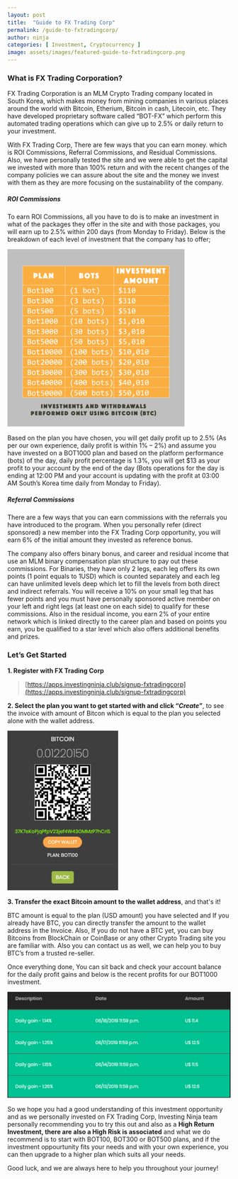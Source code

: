 ```yaml
---
layout: post
title:  "Guide to FX Trading Corp"
permalink: /guide-to-fxtradingcorp/
author: ninja
categories: [ Investment, Cryptocurrency ]
image: assets/images/featured-guide-to-fxtradingcorp.png
---
```

### What is FX Trading Corporation?
FX Trading Corporation is an MLM Crypto Trading company located in South Korea, which makes money from mining companies in various places around the world with Bitcoin, Etherium, Bitcoin in cash, Litecoin, etc. They have developed proprietary software called “BOT-FX” which perform this automated trading operations which can give up to 2.5% or daily return to your investment.

With FX Trading Corp, There are few ways that you can earn money. which is ROI Commissions, Referral Commissions, and Residual Commissions. Also, we have personally tested the site and we were able to get the capital we invested with more than 100% return and with the recent changes of the company policies we can assure about the site and the money we invest with them as they are more focusing on the sustainability of the company.

##### ROI Commissions
To earn ROI Commissions, all you have to do is to make an investment in what of the packages they offer in the site and with those packages, you will earn up to 2.5% within 200 days (from Monday to Friday). Below is the breakdown of each level of investment that the company has to offer;

<img src="/assets/images/post-guide-to-fxtradingcorp/fxtradingcorp-investing-plans.png" alt="Investment Plans" title="Investment Plans" width="400"  />

Based on the plan you have chosen, you will get daily profit up to 2.5% (As per our own experience, daily profit is within 1% – 2%) and assume you have invested on a BOT1000 plan and based on the platform performance (bots) of the day, daily profit percentage is 1.3%, you will get $13 as your profit to your account by the end of the day (Bots operations for the day is ending at 12:00 PM and your account is updating with the profit at 03:00 AM South’s Korea time daily from Monday to Friday).

##### Referral Commissions
There are a few ways that you can earn commissions with the referrals you have introduced to the program. When you personally refer (direct sponsored) a new member into the FX Trading Corp opportunity, you will earn 6% of the initial amount they invested as reference bonus.

The company also offers binary bonus, and career and residual income that use an MLM binary compensation plan structure to pay out these commissions. For Binaries, they have only 2 legs, each leg offers its own points (1 point equals to 1USD) which is counted separately and each leg can have unlimited levels deep which let to fill the levels from both direct and indirect referrals. You will receive a 10% on your small leg that has fewer points and you must have personally sponsored active member on your left and right legs (at least one on each side) to qualify for these commissions.
Also in the residual income, you earn 2% of your entire network which is linked directly to the career plan and based on points you earn, you be qualified to a star level which also offers additional benefits and prizes.

### Let’s Get Started
**1. Register with FX Trading Corp**

> [https://apps.investingninja.club/signup-fxtradingcorp](https://apps.investingninja.club/signup-fxtradingcorp)

**2. Select the plan you want to get started with and click “*Create*”**, to see the invoice with amount of Bitcon which is equal to the plan you selected alone with the wallet address.

<img src="/assets/images/post-guide-to-fxtradingcorp/fxtradingcorp-invoice.png" alt="Investment Invoice" title="Investment Invoice" width="250"  />
 
**3. Transfer the exact Bitcoin amount to the wallet address**, and that's it!

BTC amount is equal to the plan (USD amount) you have selected and If you already have BTC, you can directly transfer the amount to the wallet address in the Invoice. Also, If you do not have a BTC yet, you can buy Bitcoins from BlockChain or CoinBase or any other Crypto Trading site you are familiar with. Also you can contact us as well, we can help you to buy BTC’s from a trusted re-seller.

Once everything done, You can sit back and check your account balance for the daily profit gains and below is the recent profits for our BOT1000 investment.

<img src="/assets/images/post-guide-to-fxtradingcorp/fxtradingcorp-daily-gains.png" alt="Daily Gains" title="Daily Gains" width="600"  />

So we hope you had a good understanding of this investment opportunity and as we personally invested on FX Trading Corp, Investing Ninja team personally recommending you to try this out and also as a **High Return Investment, there are also a High Risk is associated** and what we do recommend is to start with BOT100, BOT300 or BOT500 plans, and if the investment oppourtunity fits your needs and with your own experience, you can then upgrade to a higher plan which suits all your needs.

Good luck, and we are always here to help you throughout your journey!